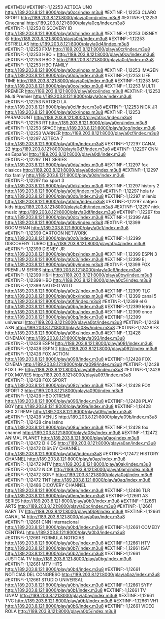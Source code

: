 #EXTM3U
#EXTINF:-1,12253 AZTECA UNO
http://189.203.8.121:8000/play/a0cc/index.m3u8
#EXTINF:-1,12253 CLARO SPORT
http://189.203.8.121:8000/play/a0cm/index.m3u8
#EXTINF:-1,12253 Cinecanal
http://189.203.8.121:8000/play/a0cq/index.m3u8
#EXTINF:-1,12253 DISCOVERY ID
http://189.203.8.121:8000/play/a0ch/index.m3u8
#EXTINF:-1,12253 DISNEY 😆
http://189.203.8.121:8000/play/a0cj/index.m3u8
#EXTINF:-1,12253 ESTRELLAS
http://189.203.8.121:8000/play/a0d4/index.m3u8
#EXTINF:-1,12253 FXM
http://189.203.8.121:8000/play/a0cr/index.m3u8
#EXTINF:-1,12253 HBO +
http://189.203.8.121:8000/play/a0cv/index.m3u8
#EXTINF:-1,12253 HBO 2
http://189.203.8.121:8000/play/a0ct/index.m3u8
#EXTINF:-1,12253 HBO FAMILY
http://189.203.8.121:8000/play/a0cu/index.m3u8
#EXTINF:-1,12253 IMAGEN
http://189.203.8.121:8000/play/a0d5/index.m3u8
#EXTINF:-1,12253 LIFE TIME
http://189.203.8.121:8000/play/a0ci/index.m3u8
#EXTINF:-1,12253 MC
http://189.203.8.121:8000/play/a0co/index.m3u8
#EXTINF:-1,12253 MULTI PREMIER
http://189.203.8.121:8000/play/a0cp/index.m3u8
#EXTINF:-1,12253 Multi Premier
http://189.203.8.121:8000/play/a0ce/index.m3u8
#EXTINF:-1,12253 NATGEO LA
http://189.203.8.121:8000/play/a0cl/index.m3u8
#EXTINF:-1,12253 NICK JR
http://189.203.8.121:8000/play/a0ck/index.m3u8
#EXTINF:-1,12253 PARAMOUNT
http://189.203.8.121:8000/play/a0cs/index.m3u8
#EXTINF:-1,12253 RT
http://189.203.8.121:8000/play/a0cn/index.m3u8
#EXTINF:-1,12253 SPACE
http://189.203.8.121:8000/play/a0cg/index.m3u8
#EXTINF:-1,12253 WARNER
http://189.203.8.121:8000/play/a0cf/index.m3u8
#EXTINF:-1,12297 AZTECA 7
http://189.203.8.121:8000/play/a0fm/index.m3u8
#EXTINF:-1,12297 CANAL 22
http://189.203.8.121:8000/play/a0d7/index.m3u8
#EXTINF:-1,12297 CNN en Español
http://189.203.8.121:8000/play/a0dl/index.m3u8
#EXTINF:-1,12297 TNT SERIES
http://189.203.8.121:8000/play/a0da/index.m3u8
#EXTINF:-1,12297 fox clasiccs
http://189.203.8.121:8000/play/a0do/index.m3u8
#EXTINF:-1,12297 fox family
http://189.203.8.121:8000/play/a0dn/index.m3u8
#EXTINF:-1,12297 fox sport 3
http://189.203.8.121:8000/play/a0dk/index.m3u8
#EXTINF:-1,12297 history 2
http://189.203.8.121:8000/play/a0dj/index.m3u8
#EXTINF:-1,12297 hola tv
http://189.203.8.121:8000/play/a0db/index.m3u8
#EXTINF:-1,12297 milenio
http://189.203.8.121:8000/play/a0dm/index.m3u8
#EXTINF:-1,12297 natgeo kids
http://189.203.8.121:8000/play/a0dh/index.m3u8
#EXTINF:-1,12297 nick music
http://189.203.8.121:8000/play/a0df/index.m3u8
#EXTINF:-1,12297 tbs
http://189.203.8.121:8000/play/a0dc/index.m3u8
#EXTINF:-1,12399 A&E
http://189.203.8.121:8000/play/a0bv/index.m3u8
#EXTINF:-1,12399 BOOMERAN
http://189.203.8.121:8000/play/a0c1/index.m3u8
#EXTINF:-1,12399 CARTOON NETWORK
http://189.203.8.121:8000/play/a0c0/index.m3u8
#EXTINF:-1,12399 DISCOVERY TURBO
http://189.203.8.121:8000/play/a0c4/index.m3u8
#EXTINF:-1,12399 DISNEY JR
http://189.203.8.121:8000/play/a0bz/index.m3u8
#EXTINF:-1,12399 ESPN 3
http://189.203.8.121:8000/play/a0c3/index.m3u8
#EXTINF:-1,12399 E¡
http://189.203.8.121:8000/play/a0by/index.m3u8
#EXTINF:-1,12399 FOX PREMIUM SERIES
http://189.203.8.121:8000/play/a0c6/index.m3u8
#EXTINF:-1,12399 H&H
http://189.203.8.121:8000/play/a0bw/index.m3u8
#EXTINF:-1,12399 HBO
http://189.203.8.121:8000/play/a0c5/index.m3u8
#EXTINF:-1,12399 NATGEO WILD
http://189.203.8.121:8000/play/a0c2/index.m3u8
#EXTINF:-1,12399 TLC
http://189.203.8.121:8000/play/a0bx/index.m3u8
#EXTINF:-1,12399 canal 5
http://189.203.8.121:8000/play/a0fl/index.m3u8
#EXTINF:-1,12399 el 6
http://189.203.8.121:8000/play/a0bp/index.m3u8
#EXTINF:-1,12399 letra a
http://189.203.8.121:8000/play/a0bu/index.m3u8
#EXTINF:-1,12399 once
http://189.203.8.121:8000/play/a0bq/index.m3u8
#EXTINF:-1,12399 universal
http://189.203.8.121:8000/play/a0bt/index.m3u8
#EXTINF:-1,12428 AXN
http://189.203.8.121:8000/play/a08w/index.m3u8
#EXTINF:-1,12428 FX
http://189.203.8.121:8000/play/a08x/index.m3u8
#EXTINF:-1,12428 CINEMAX
http://189.203.8.121:8000/play/a093/index.m3u8
#EXTINF:-1,12428 ESPN
http://189.203.8.121:8000/play/a091/index.m3u8
#EXTINF:-1,12428 ESPN 2
http://189.203.8.121:8000/play/a092/index.m3u8
#EXTINF:-1,12428 FOX ACTION
http://189.203.8.121:8000/play/a098/index.m3u8
#EXTINF:-1,12428 FOX CINEMA
http://189.203.8.121:8000/play/a099/index.m3u8
#EXTINF:-1,12428 FOX LIFE
http://189.203.8.121:8000/play/a08y/index.m3u8
#EXTINF:-1,12428 FOX MOVIES
http://189.203.8.121:8000/play/a097/index.m3u8
#EXTINF:-1,12428 FOX SPORT
http://189.203.8.121:8000/play/a08z/index.m3u8
#EXTINF:-1,12428 FOX SPORT 2
http://189.203.8.121:8000/play/a090/index.m3u8
#EXTINF:-1,12428 HBO XTREME
http://189.203.8.121:8000/play/a096/index.m3u8
#EXTINF:-1,12428 PLAY BOY
http://189.203.8.121:8000/play/a09a/index.m3u8
#EXTINF:-1,12428 SEX XTREME
http://189.203.8.121:8000/play/a09c/index.m3u8
#EXTINF:-1,12428 VENUS
http://189.203.8.121:8000/play/a09b/index.m3u8
#EXTINF:-1,12428 cine latino
http://189.203.8.121:8000/play/a08u/index.m3u8
#EXTINF:-1,12428 fox channel
http://189.203.8.121:8000/play/a08v/index.m3u8
#EXTINF:-1,12472 ANIMAL PLANET
http://189.203.8.121:8000/play/a0ao/index.m3u8
#EXTINF:-1,12472 D KIDS
http://189.203.8.121:8000/play/a0an/index.m3u8
#EXTINF:-1,12472 DISNEY CHANNEL
http://189.203.8.121:8000/play/a0al/index.m3u8
#EXTINF:-1,12472 HISTORY CHANNEL
http://189.203.8.121:8000/play/a0ap/index.m3u8
#EXTINF:-1,12472 MTV
http://189.203.8.121:8000/play/a0ak/index.m3u8
#EXTINF:-1,12472 NICK
http://189.203.8.121:8000/play/a0am/index.m3u8
#EXTINF:-1,12472 SONY
http://189.203.8.121:8000/play/a0aj/index.m3u8
#EXTINF:-1,12472 TNT
http://189.203.8.121:8000/play/a0aq/index.m3u8
#EXTINF:-1,12486 DICOVERY CHANNEL
http://189.203.8.121:8000/play/a0ep/index.m3u8
#EXTINF:-1,12486 TLR
http://189.203.8.121:8000/play/a0em/index.m3u8
#EXTINF:-1,12661 A3 SERIES
http://189.203.8.121:8000/play/a0b0/index.m3u8
#EXTINF:-1,12661 ARTS
http://189.203.8.121:8000/play/a0bc/index.m3u8
#EXTINF:-1,12661 BABY TV
http://189.203.8.121:8000/play/a0b9/index.m3u8
#EXTINF:-1,12661 CANAL 14
http://189.203.8.121:8000/play/a0ax/index.m3u8
#EXTINF:-1,12661 CNN Internacional
http://189.203.8.121:8000/play/a0bd/index.m3u8
#EXTINF:-1,12661 COMEDY CENTRAL
http://189.203.8.121:8000/play/a0b3/index.m3u8
#EXTINF:-1,12661 FORMULA NOTICIAS
http://189.203.8.121:8000/play/a0be/index.m3u8
#EXTINF:-1,12661 HTV
http://189.203.8.121:8000/play/a0b7/index.m3u8
#EXTINF:-1,12661 ISAT
http://189.203.8.121:8000/play/a0b2/index.m3u8
#EXTINF:-1,12661 JUSTICIA TV
http://189.203.8.121:8000/play/a0bg/index.m3u8
#EXTINF:-1,12661 MTV HITS
http://189.203.8.121:8000/play/a0b4/index.m3u8
#EXTINF:-1,12661 NOTICIAS DEL CONGRESO
http://189.203.8.121:8000/play/a0az/index.m3u8
#EXTINF:-1,12661 STUDIO UNIVERSAL
http://189.203.8.121:8000/play/a0bh/index.m3u8
#EXTINF:-1,12661 SYFY
http://189.203.8.121:8000/play/a0b1/index.m3u8
#EXTINF:-1,12661 TV UNAM
http://189.203.8.121:8000/play/a0ay/index.m3u8
#EXTINF:-1,12661 TVC
http://189.203.8.121:8000/play/a0bf/index.m3u8
#EXTINF:-1,12661 VH1
http://189.203.8.121:8000/play/a0b6/index.m3u8
#EXTINF:-1,12661 VIDEO ROLA
http://189.203.8.121:8000/play/a0b5/index.m3u8

